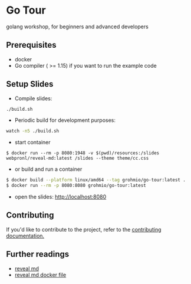 # Go Tour

golang workshop, for beginners and advanced developers

## Prerequisites

* docker
* Go compiler ( >= 1.15) if you want to run the example code

## Setup Slides

* Compile slides:

```bash
./build.sh
```

* Periodic build for development purposes:

```bash
watch -n5 ./build.sh
```

* start container

```console
$ docker run --rm -p 8080:1948 -v $(pwd)/resources:/slides webpronl/reveal-md:latest /slides --theme theme/cc.css
```

* or build and run a container

```bash
$ docker build --platform linux/amd64 --tag grohmio/go-tour:latest .
$ docker run --rm -p 8080:8080 grohmio/go-tour:latest
```

* open the slides: [http://localhost:8080](http://localhost:8080)

## Contributing

If you'd like to contribute to the project, refer to the [contributing documentation.](CONTRIBUTING.md)

## Further readings

* [reveal md](https://github.com/webpro/reveal-md)
* [reveal md docker file](https://hub.docker.com/r/containersol/reveal-md/)